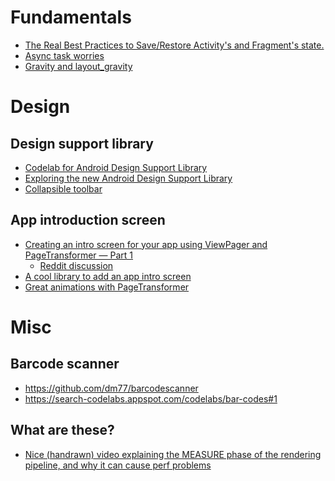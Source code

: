 # Fundamentals
* [The Real Best Practices to Save/Restore Activity's and Fragment's state.](http://inthecheesefactory.com/blog/fragment-state-saving-best-practices/en)
* [Async task worries](https://plus.google.com/+prathamkesarkar/posts/bcLaHKVXLbM)
* [Gravity and layout_gravity](http://stackoverflow.com/a/26190050/3394023)

# Design

## Design support library
* [Codelab for Android Design Support Library](http://inthecheesefactory.com/blog/android-design-support-library-codelab/en)
* [Exploring the new Android Design Support Library](https://medium.com/ribot-labs/exploring-the-new-android-design-support-library-b7cda56d2c32)
* [Collapsible toolbar](https://plus.google.com/117115150007173229409/posts/GHc4F69LjwX)

## App introduction screen
* [Creating an intro screen for your app using ViewPager and PageTransformer
— Part 1](https://medium.com/android-news/creating-an-intro-screen-for-your-app-using-viewpager-pagetransformer-9950517ea04f) 
  * [Reddit discussion](https://www.reddit.com/r/androiddev/comments/3fe5n6/creating_an_intro_screen_for_your_apps_using/)
* [A cool library to add an app intro screen](https://github.com/PaoloRotolo/AppIntro)
* [Great animations with PageTransformer](https://medium.com/@BashaChris/the-android-viewpager-has-become-a-fairly-popular-component-among-android-apps-its-simple-6bca403b16d4)

# Misc

## Barcode scanner
* https://github.com/dm77/barcodescanner
* https://search-codelabs.appspot.com/codelabs/bar-codes#1

## What are these?
* [Nice (handrawn) video explaining the MEASURE phase of the rendering pipeline, and why it can cause perf problems](https://plus.google.com/+ColtMcAnlis/posts/19P8hh6CZaP)
